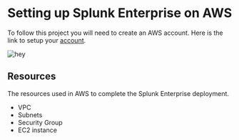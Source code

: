 # Setting up Splunk Enterprise on AWS
To follow this project you will need to create an AWS account. Here is the link to setup your [account](https://portal.aws.amazon.com/billing/signup?nc2=h_ct&src=header_signup&refid=be77f66f-da84-4f51-9483-df3858616660&redirect_url=https://aws.amazon.com/registration-confirmation#/start/email). 

![hey](https://github.com/createdbymp/splunk/assets/87043765/8863b30e-f185-4f22-8e51-281f69109f1e)

## Resources
The resources used in AWS to complete the Splunk Enterprise deployment. 

 - VPC
 - Subnets
 - Security Group
 - EC2 instance
